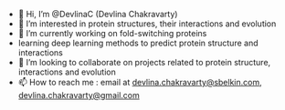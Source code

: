 - 👋 Hi, I’m @DevlinaC (Devlina Chakravarty)
- 👀 I’m interested in protein structures, their interactions and evolution
- 🌱 I’m currently working on fold-switching proteins 
-  learning deep learning methods to predict protein structure and interactions
- 💞️ I’m looking to collaborate on projects related to protein structure, interactions and evolution
- 📫 How to reach me : email at devlina.chakravarty@sbelkin.com, devlina.chakravarty@gmail.com

<!---
DevlinaC/DevlinaC is a ✨ special ✨ repository because its `README.md` (this file) appears on your GitHub profile.
You can click the Preview link to take a look at your changes.
--->
